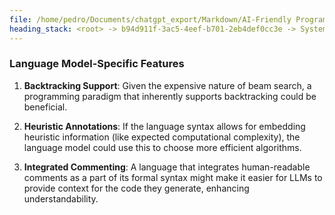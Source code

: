 ```yaml
---
file: /home/pedro/Documents/chatgpt_export/Markdown/AI-Friendly Programming Language.md
heading_stack: <root> -> b94d911f-3ac5-4eef-b701-2eb4def0cc3e -> System -> bd104c7b-8e42-4d87-8430-e4d7f8b03a46 -> System -> aaa29bc8-0f53-458f-8af0-b184dfe8e8b1 -> User -> d603f0c4-c267-4fbd-82a4-b50cdedd013f -> Assistant -> Considerations: -> Possibilities: -> aaa29f81-50fe-4ed9-8a62-cba2b8d99f33 -> User -> 64b89f1a-d9c0-41bc-9a7f-ac09a7735d61 -> Assistant -> Syntax Design -> Semantics -> Execution and Verification -> Language Model-Specific Features
---
```

### Language Model-Specific Features

1. **Backtracking Support**: Given the expensive nature of beam search, a programming paradigm that inherently supports backtracking could be beneficial.

2. **Heuristic Annotations**: If the language syntax allows for embedding heuristic information (like expected computational complexity), the language model could use this to choose more efficient algorithms.

3. **Integrated Commenting**: A language that integrates human-readable comments as a part of its formal syntax might make it easier for LLMs to provide context for the code they generate, enhancing understandability.

